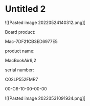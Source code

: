 # Untitled 2
![[Pasted image 20220524140312.png]]

Board product:

Mac-7DF21CB3ED6977E5

product name:

MacBookAir6,2

serial number:

C02LP552FMR7

00-C6-10-00-00-00

![[Pasted image 20220531091934.png]]



